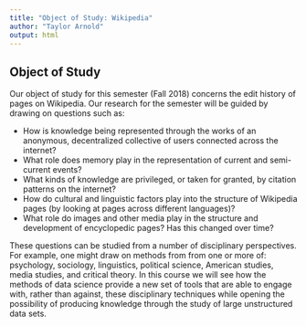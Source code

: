```yaml
---
title: "Object of Study: Wikipedia"
author: "Taylor Arnold"
output: html
---
```




## Object of Study

Our object of study for this semester (Fall 2018) concerns the edit history
of pages on Wikipedia. Our research for the semester will be guided by drawing
on questions such as:

- How is knowledge being represented through the works of an anonymous,
decentralized collective of users connected across the internet?
- What role does memory play in the representation of current and
semi-current events?
- What kinds of knowledge are privileged, or taken for granted, by
citation patterns on the internet?
- How do cultural and linguistic factors play into the structure of
Wikipedia pages (by looking at pages across different languages)?
- What role do images and other media play in the structure and
development of encyclopedic pages? Has this changed over time?

These questions can be studied from a number of disciplinary perspectives.
For example, one might draw on methods from from one or more of: psychology,
sociology, linguistics, political science, American studies, media studies,
and critical theory. In this course we will see how the methods of data
science provide a new set of tools that are able to engage with, rather than
against, these disciplinary techniques while opening the possibility of
producing knowledge through the study of large unstructured data sets.




